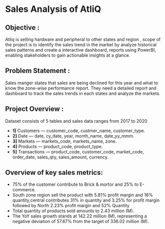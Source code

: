 # Sales Analysis of AtliQ 
## Objective : 
Atliq is selling hardware and peripheral to other states and region , scope of the project is to identify the sales trend in the market by analyze historical sales patterns and create a interactive dashboard, reports using PowerBI, enabling stakeholders to gain actionable insights at a glance. 
## Problem Statement :
Sales manger states that sales are being declined for this year and what to know the zone-wise performance report. They need a detailed report and dashboard to track the sales trends in each states and analyze the markets.
## Project Overview : 
Dataset consists of 5 tables and sales data ranges from 2017 to 2020
- **1]** Customers — customer_code, custmer_name, customer_type.
- **2]** Date — date, cy_date, year, month_name, date_yy_mmm.
- **3]** Markets — markets_code, markets_name, zone.
- **4]** Products — product_code, product_type.
- **5]** Transactions — product_code, customer_code, market_code, order_date, sales_qty, sales_amount, currency.
## Overview of key sales metrics:
- 75% of the customer contribute to Brick & mortor and 25% to E-commerce.
- South zone region sell the product with 5.81% profit margin and 16% quantity,central contributes 31% in quantity and 3.25% for profit margin followed by North 2.23% profit margin and 52% Quantity 
- Total quantity of products sold amounts to 2.43 million (M).
- The YoY sales growth stands at 142.22 million (M), representing a negative deviation of 57.67% from the target of 336.02 million (M). 




